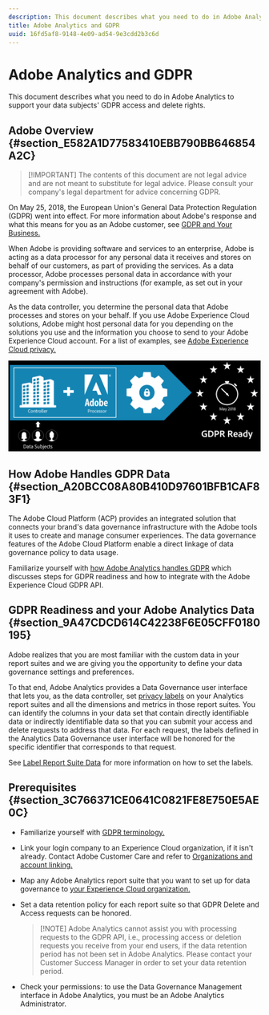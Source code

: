 ```yaml
---
description: This document describes what you need to do in Adobe Analytics to support your data subjects' GDPR access and delete rights.
title: Adobe Analytics and GDPR
uuid: 16fd5af8-9148-4e09-ad54-9e3cdd2b3c6d
---
```


# Adobe Analytics and GDPR

This document describes what you need to do in Adobe Analytics to support your data subjects' GDPR access and delete rights.

## Adobe Overview {#section_E582A1D77583410EBB790BB646854A2C}

>[!IMPORTANT] The contents of this document are not legal advice and are not meant to substitute for legal advice. Please consult your company's legal department for advice concerning GDPR.

On May 25, 2018, the European Union's General Data Protection Regulation (GDPR) went into effect. For more information about Adobe's response and what this means for you as an Adobe customer, see [GDPR and Your Business.](https://www.adobe.com/privacy/general-data-protection-regulation.html)

When Adobe is providing software and services to an enterprise, Adobe is acting as a data processor for any personal data it receives and stores on behalf of our customers, as part of providing the services. As a data processor, Adobe processes personal data in accordance with your company's permission and instructions (for example, as set out in your agreement with Adobe).

As the data controller, you determine the personal data that Adobe processes and stores on your behalf. If you use Adobe Experience Cloud solutions, Adobe might host personal data for you depending on the solutions you use and the information you choose to send to your Adobe Experience Cloud account. For a list of examples, see [Adobe Experience Cloud privacy.](https://www.adobe.com/privacy/marketing-cloud.html#collect)

![](assets/privacy_ready.png)

## How Adobe Handles GDPR Data {#section_A20BCC08A80B410D97601BFB1CAF83F1}

The Adobe Cloud Platform (ACP) provides an integrated solution that connects your brand's data governance infrastructure with the Adobe tools it uses to create and manage consumer experiences. The data governance features of the Adobe Cloud Platform enable a direct linkage of data governance policy to data usage.

Familiarize yourself with [how Adobe Analytics handles GDPR](https://www.adobe.com/data-analytics-cloud/analytics/general-data-protection-regulation.html) which discusses steps for GDPR readiness and how to integrate with the Adobe Experience Cloud GDPR API.

## GDPR Readiness and your Adobe Analytics Data {#section_9A47CDCD614C42238F6E05CFF0180195}

Adobe realizes that you are most familiar with the custom data in your report suites and we are giving you the opportunity to define your data governance settings and preferences.

To that end, Adobe Analytics provides a Data Governance user interface that lets you, as the data controller, set [privacy labels](/help/admin/c-data-governance/gdpr-labels.md#data-governance-labels) on your Analytics report suites and all the dimensions and metrics in those report suites. You can identify the columns in your data set that contain directly identifiable data or indirectly identifiable data so that you can submit your access and delete requests to address that data. For each request, the labels defined in the Analytics Data Governance user interface will be honored for the specific identifier that corresponds to that request.

See [Label Report Suite Data](/help/admin/c-data-governance/gdpr-setup-reportsuite.md) for more information on how to set the labels.

## Prerequisites {#section_3C766371CE0641C0821FE8E750E5AE0C}

* Familiarize yourself with [GDPR terminology.](/help/admin/c-data-governance/gdpr-terminology.md)
* Link your login company to an Experience Cloud organization, if it isn't already. Contact Adobe Customer Care and refer to [Organizations and account linking.](https://marketing.adobe.com/resources/help/en_US/mcloud/organizations.html)
* Map any Adobe Analytics report suite that you want to set up for data governance to [your Experience Cloud organization.](https://marketing.adobe.com/resources/help/en_US/mcloud/report-suite-mapping.html)
* Set a data retention policy for each report suite so that GDPR Delete and Access requests can be honored.

  > [!NOTE] Adobe Analytics cannot assist you with processing requests to the GDPR API, i.e., processing access or deletion requests you receive from your end users, if the data retention period has not been set in Adobe Analytics. Please contact your Customer Success Manager in order to set your data retention period.

* Check your permissions: to use the Data Governance Management interface in Adobe Analytics, you must be an Adobe Analytics Administrator.
